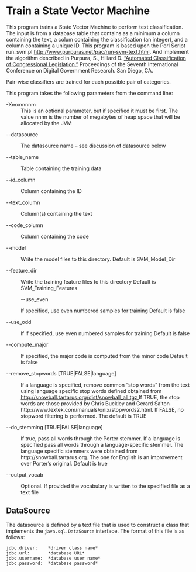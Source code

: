 # Train a State Vector Machine

This program trains a State Vector Machine to perform text classification.  The
input is from a database table that contains as a minimum a column containing
the text, a colum containing the classification (an integer), and a column 
containing a unique ID.
This program is based upon the Perl Script run_svm.pl 
<a href="http://www.purpuras.net/pac/run-svm-text.html"> http://www.purpuras.net/pac/run-svm-text.html</a>. 
And implement the algorithm described in Purpura, S., Hillard D. 
<a href="http://www.purpuras.net/dgo2006%20Purpura%20Hillard%20Classifying%20Congressional%20Legislation.pdf">
“Automated Classification of Congressional Legislation.”</a> Proceedings of the Seventh 
International Conference on Digital Government Research. San Diego, CA.

Pair-wise classifiers are trained for each possible pair of categories.

This program takes the following parameters from the command line:

<dl>
<dt>-Xmxnnnnm</dt>
<dd>This is an optional parameter, but if specified it must be first. 
The value nnnn is the number of megabytes of heap space that will be allocated
by the JVM</dd>
<dl>--datasource</dl><dd>The datasource name – see discussion of datasource below</dd>
<dl>--table_name</dl><dd>Table containing the training data</dd>
<dl>--id_column</dl><dd>Column containing the ID</dd>
<dl>--text_column</dl><dd>Column(s) containing the text</dd>
<dl>--code_column</dl><dd>Column containing the code</dd>
<dl>--model</dl><dd>Write the model files to this directory. Default is SVM_Model_Dir</dd>
<dl>--feature_dir</dl><dd>Write the training feature files to this directory
  Default is SVM_Training_Features<dd>
<dl>--use_even</dl><dd>If specified, use even numbered samples for training
  Default is false</dd>
<dl>--use_odd</dl><dd>If if specified, use even numbered samples for training
  Default is false</dd>
<dl>--compute_major</dl><dd>If specified, the major code is computed from the minor code
  Default is false</dd>
<dl>--remove_stopwords [TRUE|FALSE|language]</dl>
<dd>If a language is specified, remove common “stop words” from the text using language specific 
stop words defined obtained from <a href="http://snowball.tartarus.org/dist/snowball_all.tgz">
http://snowball.tartarus.org/dist/snowball_all.tgz </a> If TRUE, 
the stop words are those provided by Chris Buckley and Gerard Salton 
http://www.lextek.com/manuals/onix/stopwords2.html. If FALSE, no stopword filtering
is performed. The default is TRUE</dd>
<dl>--do_stemming [TRUE|FALSE|language]</dl>
<dd>If true, pass all words through the Porter stemmer. If a language is specified
 pass all words through a language-specific stemmer. The language specific 
stemmers were obtained from http://snowball.tartarus.org. The one for 
English is an improvement over Porter’s original.
  Default is true</dd>
<dl>--output_vocab</dl><dd>Optional. If provided the vocabulary is written to the
specified file as a text file</dd>

## DataSource
The datasource is defined by a text file that is used to construct a class that
implements the `java.sql.DataSource` interface. The format of this file is as
follows:
```
jdbc.driver:    *driver class name*
jdbc.url:       *database URL*
jdbc.username:  *database user name*
jdbc.password:  *database password*
```

